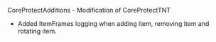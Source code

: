 CoreProtectAdditions - Modification of CoreProtectTNT

- Added ItemFrames logging when adding item, removing item and rotating item.
